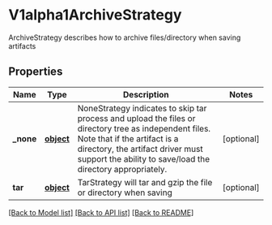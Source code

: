 # V1alpha1ArchiveStrategy

ArchiveStrategy describes how to archive files/directory when saving artifacts
## Properties
Name | Type | Description | Notes
------------ | ------------- | ------------- | -------------
**_none** | [**object**](.md) | NoneStrategy indicates to skip tar process and upload the files or directory tree as independent files. Note that if the artifact is a directory, the artifact driver must support the ability to save/load the directory appropriately. | [optional] 
**tar** | [**object**](.md) | TarStrategy will tar and gzip the file or directory when saving | [optional] 

[[Back to Model list]](../README.md#documentation-for-models) [[Back to API list]](../README.md#documentation-for-api-endpoints) [[Back to README]](../README.md)


